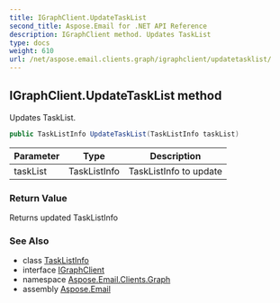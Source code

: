 ```yaml
---
title: IGraphClient.UpdateTaskList
second_title: Aspose.Email for .NET API Reference
description: IGraphClient method. Updates TaskList
type: docs
weight: 610
url: /net/aspose.email.clients.graph/igraphclient/updatetasklist/
---
```

## IGraphClient.UpdateTaskList method

Updates TaskList.

```csharp
public TaskListInfo UpdateTaskList(TaskListInfo taskList)
```

| Parameter | Type | Description |
| --- | --- | --- |
| taskList | TaskListInfo | TaskListInfo to update |

### Return Value

Returns updated TaskListInfo

### See Also

* class [TaskListInfo](../../tasklistinfo/)
* interface [IGraphClient](../)
* namespace [Aspose.Email.Clients.Graph](../../igraphclient/)
* assembly [Aspose.Email](../../../)



